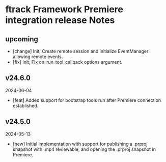 # ftrack Framework Premiere integration release Notes


## upcoming

* [change] Init; Create remote session and initialize EventManager allowing remote events.
* [fix] Init; Fix on_run_tool_callback options argument.


## v24.6.0
2024-06-04

* [feat] Added support for bootstrap tools run after Premiere connection established.


## v24.5.0
2024-05-13

* [new] Initial implementation with support for publishing a .prproj snapshot with .mp4 reviewable, and opening the .prproj snapshot in Premiere.
